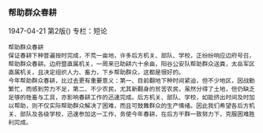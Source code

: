 ### 帮助群众春耕

1947-04-21
第2版()
专栏：短论

    帮助群众春耕
    保证春耕下种普遍按时完成，不荒一亩地，许多后方机关、部队、学校，正纷纷响应边府号召，帮助群众春耕。边府暨直属机关，一周来已助耕六十余亩，阳谷公安队帮助群众送粪，太岳军区直属机关，且决定组织人力、畜力，下乡帮助群众，这都是很好的。
    今年帮助群众春耕，比过去更有重要意义：第一、目前翻地下种时间紧迫，但不少地区，因战勤繁忙，而感到劳力不足，第二、不少农民，尤其新翻身的贫苦农民，虽然分得了土地，但仍缺乏足够的牲畜与工具，亦影响春耕工作的迅速完成。后方机关、部队、学校，如能挤出时间及时加以帮助，则不仅实际帮助群众解决了困难，而且可鼓舞群众的生产情绪。因此我们希望各后方机关、部队及各级学校，迅速参加这一工作，务使今年春耕，在后方干群一致努力下，克服困难胜利完成。

